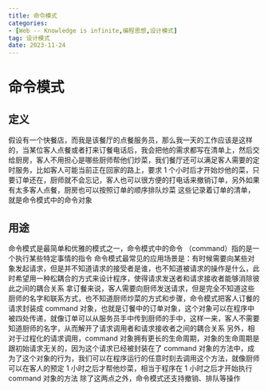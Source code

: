 ```yaml
---
title: 命令模式
categories: 
- [Web -- Knowledge is infinite,编程思想,设计模式]
tag: 设计模式
date: 2023-11-24
---
```

# 命令模式
## 定义
假设有一个快餐店，而我是该餐厅的点餐服务员，那么我一天的工作应该是这样的，当某位客人点餐或者打来订餐电话后，我会把他的需求都写在清单上，然后交给厨房，客人不用担心是哪些厨师帮他们炒菜，我们餐厅还可以满足客人需要的定时服务，比如客人可能当前正在回家的路上，要求 1 个小时后才开始炒他的菜，只要订单还在，厨师就不会忘记，客人也可以很方便的打电话来撤销订单，另外如果有太多客人点餐，厨房也可以按照订单的顺序排队炒菜
这些记录着订单的清单，就是命令模式中的命令对象
## 用途
命令模式是最简单和优雅的模式之一，命令模式中的命令 （command）指的是一个执行某些特定事情的指令
命令模式最常见的应用场景是：有时候需要向某些对象发起请求，但是并不知道请求的接受者是谁，也不知道被请求的操作是什么，此时希望用一种松耦合的方式来设计程序，使得请求发送者和请求接收者能够消除彼此之间的耦合关系
拿订餐来说，客人需要向厨师发送请求，但是完全不知道这些厨师的名字和联系方式，也不知道厨师炒菜的方式和步骤，命令模式把客人订餐的请求封装成 command 对象，也就是订餐中的订单对象，这个对象可以在程序中被四处传递，就像订单可以从服务员手中传到厨师的手中，这样一来，客人不需要知道厨师的名字，从而解开了请求调用者和请求接收者之间的耦合关系
另外，相对于过程化的请求调用，command 对象拥有更长的生命周期，对象的生命周期是跟初始请求无关的，因为这个请求已经被封装在了 command 对象的方法中，成为了这个对象的行为，我们可以在程序运行的任意时刻去调用这个方法，就像厨师可以在客人的预定 1 小时之后才帮他炒菜，相当于程序在 1 小时之后才开始执行 command 对象的方法
除了这两点之外，命令模式还支持撤销、排队等操作


